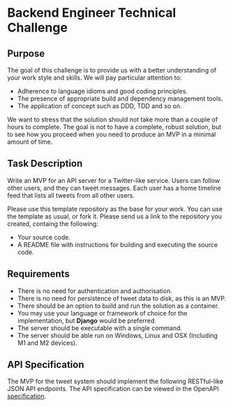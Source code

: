 # Backend Engineer Technical Challenge

## Purpose

The goal of this challenge is to provide us with a better understanding of your work style and skills. We will pay particular attention to:

- Adherence to language idioms and good coding principles.
- The presence of appropriate build and dependency management tools.
- The application of concept such as DDD, TDD and so on.

We want to stress that the solution should not take more than a couple of hours to complete. The goal is not to have a complete, robust solution, but to see how you proceed when you need to produce an MVP in a minimal amount of time. 

## Task Description

Write an MVP for an API server for a Twitter-like service. Users can follow other users, and they can tweet messages. Each user has a home timeline feed that lists all tweets from all other users.

Please use this template repository as the base for your work. You can use the template as usual, or fork it. Please send us a link to the repository you created, containg the following:

- Your source code.
- A README file with instructions for building and executing the source code. 

## Requirements

- There is no need for authentication and authorisation.
- There is no need for persistence of tweet data to disk, as this is an MVP.
- There should be an option to build and run the solution as a container.
- You may use your language or framework of choice for the implementation, but **Django** would be preferred.
- The server should be executable with a single command.
- The server should be able run on Windows, Linux and OSX (Including M1 and M2 devices). 

## API Specification

The MVP for the tweet system should implement the following RESTful-like JSON API endpoints. The API specification can be viewed in the OpenAPI [specification](tweetlike.yml).

